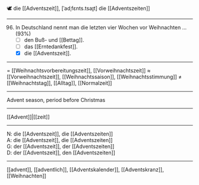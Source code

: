 🕊️ die [[Adventszeit]], [ˈadˌfɛnts.tsaɪ̯t]
die [[Adventszeiten]]

---

96. In Deutschland nennt man die letzten vier Wochen vor Weihnachten … (93%)
    - [ ] den Buß- und [[Bettag]].
    - [ ] das [[Erntedankfest]].
    - [x] die [[Adventszeit]].

---

= [[Weihnachtsvorbereitungszeit]], [[Vorweihnachtszeit]]
≈ [[Vorweihnachtszeit]], [[Weihnachtssaison]], [[Weihnachtsstimmung]]
≠ [[Weihnachtstag]], [[Alltag]], [[Normalzeit]]

---

Advent season, period before Christmas

---

[[Advent]]|[[zeit]]

---

N: die [[Adventszeit]], die [[Adventszeiten]]  
A: die [[Adventszeit]], die [[Adventszeiten]]  
G: der [[Adventszeit]], der [[Adventszeiten]]  
D: der [[Adventszeit]], den [[Adventszeiten]]

---

[[advent]], [[adventlich]], [[Adventskalender]], [[Adventskranz]], [[Weihnachten]]
